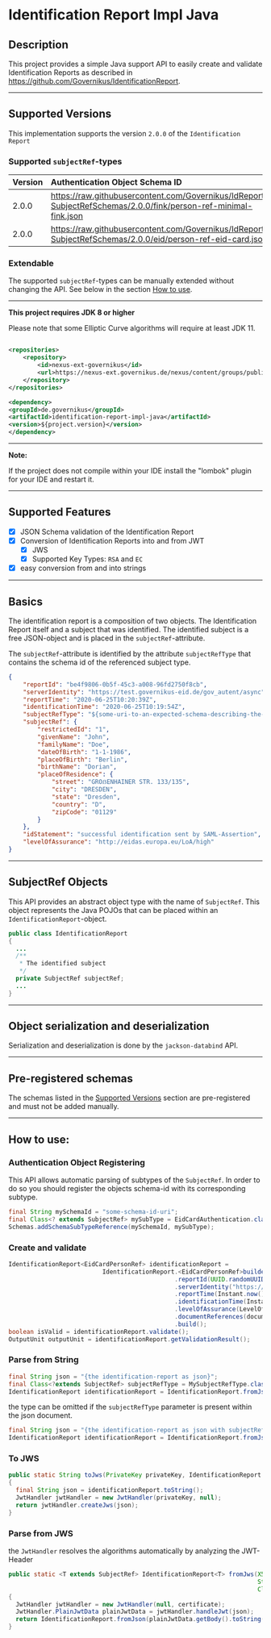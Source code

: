 # Identification Report Impl Java

## Description

This project provides a simple Java support API to easily create and validate Identification Reports as described in
https://github.com/Governikus/IdentificationReport.

---

## Supported Versions

This implementation supports the version `2.0.0` of the `Identification Report`

### Supported `subjectRef`-types

| Version | Authentication Object Schema ID                                                                                 | `SubjectRef`-subtype        |
|:--------|:----------------------------------------------------------------------------------------------------------------|:----------------------------|
| 2.0.0   | https://raw.githubusercontent.com/Governikus/IdReport-SubjectRefSchemas/2.0.0/fink/person-ref-minimal-fink.json | FinkPersonRefMinimal.class  |
| 2.0.0   | https://raw.githubusercontent.com/Governikus/IdReport-SubjectRefSchemas/2.0.0/eid/person-ref-eid-card.json      | EidCardPersonRef.class      |

### Extendable

The supported `subjectRef`-types can be manually extended without changing the API. See below in the section
[How to use](#how-to-use).

---

**This project requires JDK 8 or higher**

Please note that some Elliptic Curve algorithms will require at least JDK 11.

```xml

<repositories>
    <repository>
        <id>nexus-ext-governikus</id>
        <url>https://nexus-ext.governikus.de/nexus/content/groups/public/</url>
    </repository>
</repositories>

<dependency>
<groupId>de.governikus</groupId>
<artifactId>identification-report-impl-java</artifactId>
<version>${project.version}</version>
</dependency>
```

---
**Note:**

If the project does not compile within your IDE install the "lombok" plugin for your IDE and restart it.

---

## Supported Features

- [x] JSON Schema validation of the Identification Report
- [x] Conversion of Identification Reports into and from JWT
  - [x] JWS
  - [x] Supported Key Types: `RSA` and `EC`
- [x] easy conversion from and into strings

---

## Basics

The identification report is a composition of two objects. The Identification Report itself and a subject that was
identified. The identified subject is a free JSON-object and is placed in the `subjectRef`-attribute.

The `subjectRef`-attribute is identified by the attribute `subjectRefType` that contains the schema id of the
referenced subject type.

```json
{
    "reportId": "be4f9806-0b5f-45c3-a008-96fd2750f8cb",
    "serverIdentity": "https://test.governikus-eid.de/gov_autent/async",
    "reportTime": "2020-06-25T10:20:39Z",
    "identificationTime": "2020-06-25T10:19:54Z",
    "subjectRefType": "${some-uri-to-an-expected-schema-describing-the-subject-ref}",
    "subjectRef": {
        "restrictedId": "1",
        "givenName": "John",
        "familyName": "Doe",
        "dateOfBirth": "1-1-1986",
        "placeOfBirth": "Berlin",
        "birthName": "Dorian",
        "placeOfResidence": {
            "street": "GROẞENHAINER STR. 133/135",
            "city": "DRESDEN",
            "state": "Dresden",
            "country": "D",
            "zipCode": "01129"
        }
    },
    "idStatement": "successful identification sent by SAML-Assertion",
    "levelOfAssurance": "http://eidas.europa.eu/LoA/high"
}
```

---

## SubjectRef Objects

This API provides an abstract object type with the name of `SubjectRef`. This object represents the Java
POJOs that can be placed within an `IdentificationReport`-object.

```java
public class IdentificationReport
{
  ...
  /**
   * The identified subject
   */
  private SubjectRef subjectRef;
  ...
}
```

---

## Object serialization and deserialization

Serialization and deserialization is done by the `jackson-databind` API.

---

## Pre-registered schemas

The schemas listed in the [Supported Versions](#supported-versions) section are pre-registered and must not be added
manually.

---

## How to use:

### Authentication Object Registering

This API allows automatic parsing of subtypes of the `SubjectRef`. In order to do so you should register
the objects schema-id with its corresponding subtype.

```java
final String mySchemaId = "some-schema-id-uri";
final Class<? extends SubjectRef> mySubType = EidCardAuthentication.class;
Schemas.addSchemaSubTypeReference(mySchemaId, mySubType);
```

### Create and validate

```java
IdentificationReport<EidCardPersonRef> identificationReport = 
                          IdentificationReport.<EidCardPersonRef>builder()
                                              .reportId(UUID.randomUUID().toString())
                                              .serverIdentity("https://some-idp-url.de")
                                              .reportTime(Instant.now())
                                              .identificationTime(Instant.now())
                                              .levelOfAssurance(LevelOfAssurance.EIDAS_LOW)
                                              .documentReferences(documentReferenceList)
                                              .build();
boolean isValid = identificationReport.validate();
OutputUnit outputUnit = identificationReport.getValidationResult();
```

### Parse from String

```java
final String json = "{the identification-report as json}";
final Class<?extends SubjectRef> subjectRefType = MySubjectRefType.class;
IdentificationReport identificationReport = IdentificationReport.fromJson(json, subjectRefType);
```

the type can be omitted if the `subjectRefType` parameter is present within the json document.

```java
final String json = "{the identification-report as json with subjectRefType}";
IdentificationReport identificationReport = IdentificationReport.fromJson(json);
```

### To JWS

```java
public static String toJws(PrivateKey privateKey, IdentificationReport identificationReport)
{
  final String json = identificationReport.toString();
  JwtHandler jwtHandler = new JwtHandler(privateKey, null);
  return jwtHandler.createJws(json);
}
```

### Parse from JWS

the `JwtHandler` resolves the algorithms automatically by analyzing the JWT-Header

```java
public static <T extends SubjectRef> IdentificationReport<T> fromJws(X509Certificate certificate,
                                                                     String json,
                                                                     Class<T> subjectRefType)
{
  JwtHandler jwtHandler = new JwtHandler(null, certificate);
  JwtHandler.PlainJwtData plainJwtData = jwtHandler.handleJwt(json);
  return IdentificationReport.fromJson(plainJwtData.getBody().toString(), subjectRefType);
}
```
